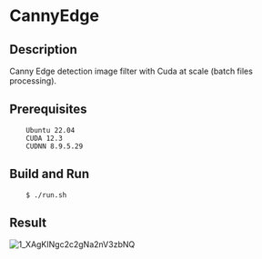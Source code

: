 # CannyEdge

## Description

Canny Edge detection image filter with Cuda at scale (batch files processing).

## Prerequisites
```
    Ubuntu 22.04
    CUDA 12.3
    CUDNN 8.9.5.29
```

## Build and Run
```
    $ ./run.sh
```

## Result
![1_XAgKINgc2c2gNa2nV3zbNQ](https://github.com/Kaiwei0323/CannyEdge_NPP_CUDA/assets/91507316/40ab3179-b208-47ba-ad75-fcdbcd820c35)
